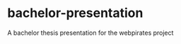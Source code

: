 bachelor-presentation
=====================

A bachelor thesis presentation for the webpirates project
